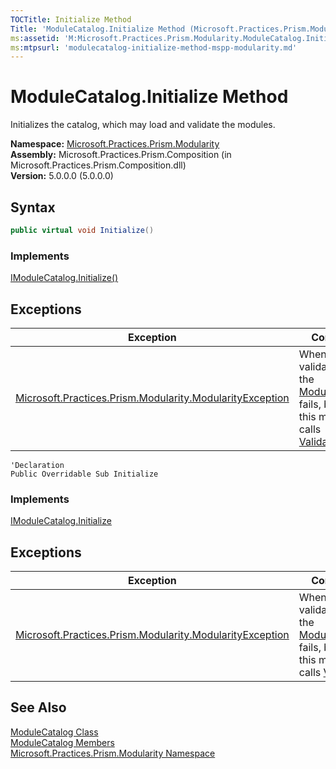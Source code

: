 ```yaml
---
TOCTitle: Initialize Method
Title: 'ModuleCatalog.Initialize Method (Microsoft.Practices.Prism.Modularity)'
ms:assetid: 'M:Microsoft.Practices.Prism.Modularity.ModuleCatalog.Initialize'
ms:mtpsurl: 'modulecatalog-initialize-method-mspp-modularity.md'
---
```



# ModuleCatalog.Initialize Method

Initializes the catalog, which may load and validate the modules.

**Namespace:** [Microsoft.Practices.Prism.Modularity](/patterns-practices/reference/mspp-modularity-namespace)<br/>
**Assembly:** Microsoft.Practices.Prism.Composition (in Microsoft.Practices.Prism.Composition.dll)<br/>
**Version:** 5.0.0.0 (5.0.0.0)

## Syntax


```C#
public virtual void Initialize()
```
### Implements

[IModuleCatalog.Initialize()](/patterns-practices/reference/imodulecatalog-initialize-method-mspp-modularity)

## Exceptions


| Exception                                                                                                                                             | Condition                                                                                                                                                                                                                                                            |
|-------------------------------------------------------------------------------------------------------------------------------------------------------|----------------------------------------------------------------------------------------------------------------------------------------------------------------------------------------------------------------------------------------------------------------------|
| [Microsoft.Practices.Prism.Modularity.ModularityException](/patterns-practices/reference/modularityexception-class-mspp-modularity) | When validation of the [ModuleCatalog](/patterns-practices/reference/modulecatalog-class-mspp-modularity) fails, because this method calls [Validate()](/patterns-practices/reference/modulecatalog-validate-method-mspp-modularity). |



```VB
'Declaration
Public Overridable Sub Initialize
```
### Implements

[IModuleCatalog.Initialize](/patterns-practices/reference/imodulecatalog-initialize-method-mspp-modularity)

## Exceptions


| Exception                                                                                                                                             | Condition                                                                                                                                                                                                                                                            |
|-------------------------------------------------------------------------------------------------------------------------------------------------------|----------------------------------------------------------------------------------------------------------------------------------------------------------------------------------------------------------------------------------------------------------------------|
| [Microsoft.Practices.Prism.Modularity.ModularityException](/patterns-practices/reference/modularityexception-class-mspp-modularity) | When validation of the [ModuleCatalog](/patterns-practices/reference/modulecatalog-class-mspp-modularity) fails, because this method calls [Validate](/patterns-practices/reference/modulecatalog-validate-method-mspp-modularity). |

## See Also

[ModuleCatalog Class](/patterns-practices/reference/modulecatalog-class-mspp-modularity)<br/>
[ModuleCatalog Members](/patterns-practices/reference/modulecatalog-members-mspp-modularity)<br/>
[Microsoft.Practices.Prism.Modularity Namespace](/patterns-practices/reference/mspp-modularity-namespace)<br/>